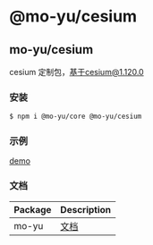 # @mo-yu/cesium

## mo-yu/cesium

cesium 定制包，基于cesium@1.120.0

### 安装

```bash
$ npm i @mo-yu/core @mo-yu/cesium
```

### 示例

[demo](http://117.72.94.210:8000)

### 文档

| Package | Description                                       |
| ------- | ------------------------------------------------- |
| mo-yu   | [文档](https://github.com/YamadaAoi/mo-yu#readme) |
